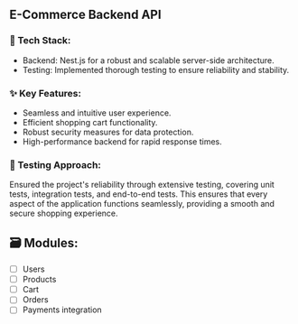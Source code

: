 ## E-Commerce Backend API

### 🔨 Tech Stack:
- Backend: Nest.js for a robust and scalable server-side architecture.
- Testing: Implemented thorough testing to ensure reliability and stability.

### ✨ Key Features:
- Seamless and intuitive user experience.
- Efficient shopping cart functionality.
- Robust security measures for data protection.
- High-performance backend for rapid response times.

### 🧪 Testing Approach:
Ensured the project's reliability through extensive testing, covering unit tests, integration tests, and end-to-end tests. This ensures that every aspect of the application functions seamlessly, providing a smooth and secure shopping experience.

## 🗃️ Modules:
- [ ] Users
- [ ] Products
- [ ] Cart
- [ ] Orders
- [ ] Payments integration
